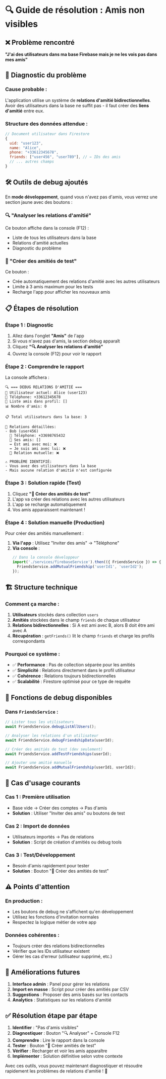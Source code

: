 # 🔍 Guide de résolution : Amis non visibles

## ❌ Problème rencontré

**"J'ai des utilisateurs dans ma base Firebase mais je ne les vois pas dans mes amis"**

## 🧐 Diagnostic du problème

### **Cause probable :**

L'application utilise un système de **relations d'amitié bidirectionnelles**. Avoir des utilisateurs dans la base ne suffit pas - il faut créer des **liens d'amitié** entre eux.

### **Structure des données attendue :**

```javascript
// Document utilisateur dans Firestore
{
  uid: "user123",
  name: "Alice",
  phone: "+33612345678",
  friends: ["user456", "user789"], // ← IDs des amis
  // ... autres champs
}
```

## 🛠️ Outils de debug ajoutés

En **mode développement**, quand vous n'avez pas d'amis, vous verrez une section jaune avec des boutons :

### **🔍 "Analyser les relations d'amitié"**

Ce bouton affiche dans la console (F12) :

- Liste de tous les utilisateurs dans la base
- Relations d'amitié actuelles
- Diagnostic du problème

### **🧪 "Créer des amitiés de test"**

Ce bouton :

- Crée automatiquement des relations d'amitié avec les autres utilisateurs
- Limite à 3 amis maximum pour les tests
- Recharge l'app pour afficher les nouveaux amis

## 📋 Étapes de résolution

### **Étape 1 : Diagnostic**

1. Allez dans l'onglet **"Amis"** de l'app
2. Si vous n'avez pas d'amis, la section debug apparaît
3. Cliquez **"🔍 Analyser les relations d'amitié"**
4. Ouvrez la console (F12) pour voir le rapport

### **Étape 2 : Comprendre le rapport**

La console affichera :

```
🔍 === DEBUG RELATIONS D'AMITIÉ ===
👤 Utilisateur actuel: Alice (user123)
📱 Téléphone: +33612345678
👥 Liste amis dans profil: []
📊 Nombre d'amis: 0

📋 Total utilisateurs dans la base: 3

🔗 Relations détaillées:
- Bob (user456)
  📱 Téléphone: +33698765432
  👥 Ses amis: []
  ↔️ Est ami avec moi: ❌
  ↔️ Je suis ami avec lui: ❌
  🔄 Relation mutuelle: ❌

⚠️ PROBLÈME IDENTIFIÉ:
- Vous avez des utilisateurs dans la base
- Mais aucune relation d'amitié n'est configurée
```

### **Étape 3 : Solution rapide (Test)**

1. Cliquez **"🧪 Créer des amitiés de test"**
2. L'app va créer des relations avec les autres utilisateurs
3. L'app se recharge automatiquement
4. Vos amis apparaissent maintenant !

### **Étape 4 : Solution manuelle (Production)**

Pour créer des amitiés manuellement :

1. **Via l'app** : Utilisez "Inviter des amis" → "Téléphone"
2. **Via console** :
   ```javascript
   // Dans la console développeur
   import('./services/firebaseService').then(({ FriendsService }) => {
     FriendsService.addMutualFriendship('userId1', 'userId2');
   });
   ```

## 🏗️ Structure technique

### **Comment ça marche :**

1. **Utilisateurs** stockés dans collection `users`
2. **Amitiés** stockées dans le champ `friends` de chaque utilisateur
3. **Relations bidirectionnelles** : Si A est ami avec B, alors B doit être ami avec A
4. **Récupération** : `getFriends()` lit le champ `friends` et charge les profils correspondants

### **Pourquoi ce système :**

- ✅ **Performance** : Pas de collection séparée pour les amitiés
- ✅ **Simplicité** : Relations directement dans le profil utilisateur
- ✅ **Cohérence** : Relations toujours bidirectionnelles
- ✅ **Scalabilité** : Firestore optimisé pour ce type de requête

## 🔧 Fonctions de debug disponibles

### **Dans `FriendsService` :**

```javascript
// Lister tous les utilisateurs
await FriendsService.debugListAllUsers();

// Analyser les relations d'un utilisateur
await FriendsService.debugFriendshipData(userId);

// Créer des amitiés de test (dev seulement)
await FriendsService.addTestFriendships(userId);

// Ajouter une amitié manuelle
await FriendsService.addMutualFriendship(userId1, userId2);
```

## 🎯 Cas d'usage courants

### **Cas 1 : Première utilisation**

- Base vide → Créer des comptes → Pas d'amis
- **Solution** : Utiliser "Inviter des amis" ou boutons de test

### **Cas 2 : Import de données**

- Utilisateurs importés → Pas de relations
- **Solution** : Script de création d'amitiés ou debug tools

### **Cas 3 : Test/Développement**

- Besoin d'amis rapidement pour tester
- **Solution** : Bouton "🧪 Créer des amitiés de test"

## ⚠️ Points d'attention

### **En production :**

- Les boutons de debug ne s'affichent qu'en développement
- Utilisez les fonctions d'invitation normales
- Respectez la logique métier de votre app

### **Données cohérentes :**

- Toujours créer des relations bidirectionnelles
- Vérifier que les IDs utilisateur existent
- Gérer les cas d'erreur (utilisateur supprimé, etc.)

## 🚀 Améliorations futures

1. **Interface admin** : Panel pour gérer les relations
2. **Import en masse** : Script pour créer des amitiés par CSV
3. **Suggestions** : Proposer des amis basés sur les contacts
4. **Analytics** : Statistiques sur les relations d'amitié

## ✅ Résolution étape par étape

1. **Identifier** : "Pas d'amis visibles"
2. **Diagnostiquer** : Bouton "🔍 Analyser" + Console F12
3. **Comprendre** : Lire le rapport dans la console
4. **Tester** : Bouton "🧪 Créer amitiés de test"
5. **Vérifier** : Recharger et voir les amis apparaître
6. **Implémenter** : Solution définitive selon votre contexte

Avec ces outils, vous pouvez maintenant diagnostiquer et résoudre rapidement les problèmes de relations d'amitié ! 🎉
